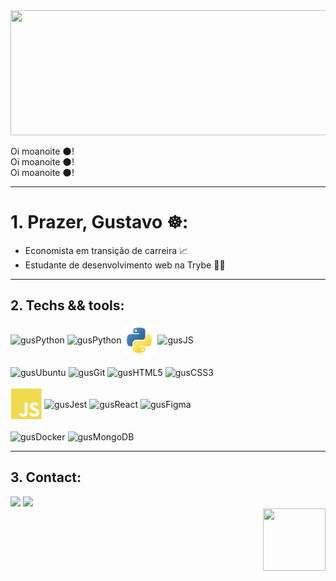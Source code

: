   <div style="display: inline_block" align="center"><img src="https://media.giphy.com/media/IdMG2hVBohOuAggLX4/giphy.gif" height="200" width="700"/>
  </div>


Oi moanoite 🌑!
</br>
Oi moanoite 🌑!
</br>
Oi moanoite 🌑!

<hr>

# 1. Prazer, Gustavo ☸️:
* Economista em transição de carreira 📈
* Estudante de desenvolvimento web na Trybe 👨‍💻

<hr>

## 2. Techs && tools:

<div style="display: inline_block">
  <img src="https://cdn.jsdelivr.net/gh/devicons/devicon/icons/mysql/mysql-original-wordmark.svg" align="center" alt="gusPython" height="50" width="50"/>
  <img src="https://cdn.jsdelivr.net/gh/devicons/devicon/icons/trello/trello-plain-wordmark.svg" align="center" alt="gusPython" height="50" width="50"/>
  <img src="https://raw.githubusercontent.com/devicons/devicon/master/icons/python/python-original.svg" align="center" alt="gusPython" height="50" width="50"/>
  <img src="https://cdn.jsdelivr.net/gh/devicons/devicon/icons/postgresql/postgresql-original-wordmark.svg" align="center" alt="gusJS" height="50"       width="50"/>     
  </br>
  </br>
  <img src="https://cdn.jsdelivr.net/gh/devicons/devicon/icons/ubuntu/ubuntu-plain-wordmark.svg" align="center" alt="gusUbuntu" height="50" width="50"/>
  <img src="https://cdn.jsdelivr.net/gh/devicons/devicon/icons/git/git-plain-wordmark.svg" align="center" alt="gusGit" height="50" width="50"/>
  <img src="https://cdn.jsdelivr.net/gh/devicons/devicon/icons/html5/html5-plain-wordmark.svg" align="center" alt="gusHTML5" height="50" width="50"/>
  <img src="https://cdn.jsdelivr.net/gh/devicons/devicon/icons/css3/css3-plain-wordmark.svg" align="center" alt="gusCSS3" height="50" width="50"/>
  </br>
  </br>
  <img src="https://raw.githubusercontent.com/devicons/devicon/master/icons/javascript/javascript-plain.svg" align="center" alt="gusJS" height="50"       width="50"/>
  <img src="https://cdn.jsdelivr.net/gh/devicons/devicon/icons/jest/jest-plain.svg" align="center" alt="gusJest" height="50" width="50"/>
  <img src="https://cdn.jsdelivr.net/gh/devicons/devicon/icons/react/react-original-wordmark.svg" align="center" alt="gusReact" height="50" width="50"/>
  <img src="https://cdn.jsdelivr.net/gh/devicons/devicon/icons/figma/figma-original.svg" align="center" alt="gusFigma" height="50" width="50"/>
  </br>
  </br>
  <img src="https://cdn.jsdelivr.net/gh/devicons/devicon/icons/docker/docker-original.svg"  align="center" alt="gusDocker" height="50" width="50"/>
  <img src="https://cdn.jsdelivr.net/gh/devicons/devicon/icons/mongodb/mongodb-original-wordmark.svg" align="center" alt="gusMongoDB" height="50" width="50" />
  </div>
  
  <hr>
  
  ## 3. Contact:
  <div style="display: inline_block" align="left">
  <a href = "mailto:gfarossin@gmail.com"><img src="https://img.shields.io/badge/-Gmail-%23333?style=for-the-badge&logo=gmail&logoColor=red" target="_blank"></a>
  <a href="https://www.linkedin.com/in/gustavo-rossin" target="_blank"><img src="https://img.shields.io/badge/-LinkedIn-%230077B5?style=for-the-badge&logo=linkedin&logoColor=white" target="_blank"></a>
  </div>
    <div style="display: inline_block" align="right"><img src="https://media.giphy.com/media/vqxviVfqGAa14SgeiC/giphy.gif" height="100" width="100"/>
  </div>

